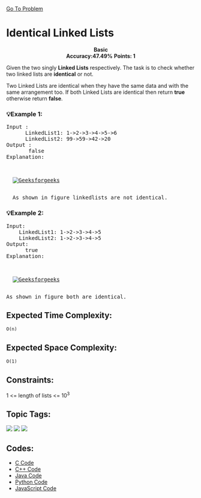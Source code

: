  [Go To Problem](https://www.geeksforgeeks.org/problems/identical-linked-lists/1)
# Identical Linked Lists


<div align="center">
  <strong>Basic</strong>    
</div>
<div align="center">
       <strong>Accuracy:47.49%</strong>    
               <strong>Points: 1</strong>
</div>

Given the two singly <strong>Linked Lists</strong> respectively. The task is to check whether two linked lists are <strong>identical</strong> or not. 

Two Linked Lists are identical when they have the same data and with the same arrangement too. If both Linked Lists are identical then return <strong>true</strong> otherwise return <strong>false</strong>. 

### 💡Example 1:
<pre>
Input :
      LinkedList1: 1->2->3->4->5->6
      LinkedList2: 99->59->42->20
Output :
       false
Explanation: 
  <p align="left">
  <a href="https://www.geeksforgeeks.org/problems/identical-linked-lists/1"><img src="https://media.geeksforgeeks.org/img-practice/prod/addEditProblem/700585/Web/Other/blobid0_1719550109.png" alt="Geeksforgeeks"></a>
</p>
  As shown in figure linkedlists are not identical.
</pre>

### 💡Example 2:

<pre>
Input:
    LinkedList1: 1->2->3->4->5
    LinkedList2: 1->2->3->4->5
Output: 
      true
Explanation:
    <p align="left">
  <a href="https://www.geeksforgeeks.org/problems/identical-linked-lists/1"><img src="https://media.geeksforgeeks.org/img-practice/prod/addEditProblem/700585/Web/Other/blobid2_1719550498.png" alt="Geeksforgeeks"></a>
</p>
As shown in figure both are identical.
</pre>


## Expected Time Complexity:
```O(n)```
## Expected Space Complexity: 
```O(1)```

## Constraints: 
1 <= length of lists <= 10<sup>3</sup>

## Topic Tags:
<p align="left">

<a href="https://www.geeksforgeeks.org/explore/?category[]=Linked List"><img src="https://img.shields.io/badge/Linked List-100000?style=flat&logo=&logoColor=08080&labelcolor=08080&color=08080" /></a>
<a href="https://www.geeksforgeeks.org/explore/?category[]=Data%20Structures"><img src="https://img.shields.io/badge/Data%20Structures-100000?style=flat&logo=Data%20Structures&logoColor=F7F7F7&labelcolor=2A79D7&color=2A79D7" /></a>
<a href="https://www.geeksforgeeks.org/explore/?category[]=Algorithms"><img src="https://img.shields.io/badge/Algorithms-100000?style=flat&logo=Algorithms&logoColor=FFFFFF&labelColor=FC4100&color=FC4100"/></a>

## Codes:
 - [C Code](https://github.com/HackResist/GeeksForGeeks-POTD/blob/main/June/29-06-2024/Identical%20Linked%20Lists.c)
 - [C++ Code](https://github.com/HackResist/GeeksForGeeks-POTD/blob/main/June/29-06-2024/Identical%20Linked%20Lists.cpp) 
 - [Java Code](https://github.com/HackResist/GeeksForGeeks-POTD/blob/main/June/29-06-2024/Identical%20Linked%20Lists.java)
 - [Python Code](https://github.com/HackResist/GeeksForGeeks-POTD/blob/main/June/29-06-2024/Identical%20Linked%20Lists.py)
 - [JavaScript Code](https://github.com/HackResist/GeeksForGeeks-POTD/blob/main/June/29-06-2024/Identical%20Linked%20Lists.js)
